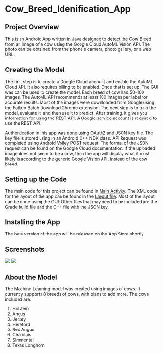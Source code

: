 # Cow_Breed_Idenification_App

## Project Overview
This is an Android App written in Java designed to detect the Cow Breed from an image of a cow using the Google Cloud AutoML Vision API. The photo can be obtained from the phone's camera, photo gallery, or a web URL.

## Creating the Model
The first step is to create a Google Cloud account and enable the AutoML Cloud API. It also requires billing to be enabled. Once that is set up, The GUI was can be used to create the model. Each breed of cow had 50-100 images. The AutoML API recommends at least 100 images per label for accurate results. Most of the images were downloaded from Google using the Fatkun Batch Download Chrome extension. The next step is to train the model, evaluate it, and then use it to predict. After training, it gives you information for using the REST API. A Google service account is required to use the REST API.

Authentication in this app was done using OAuth2 and JSON key file. The key file is stored using in an Android C++ NDK class. API Request was completed using Android Volley POST request. The format of the JSON request can be found on the Google Cloud documentation. If the uploaded image does not seem to be a cow, then the app will display what it most likely is according to the generic Google Vision API, instead of the cow breed.

## Setting up the Code
The main code for this project can be found in [Main Activity](https://github.com/hmsmith5/Cow_Breed_Idenification_App/blob/master/app/src/main/java/com/example/cowpoopingapp/MainActivity.java). The XML code for the layout of the app can be found in the [Layout file](https://github.com/hmsmith5/Cow_Breed_Idenification_App/blob/master/app/src/main/res/layout/activity_main.xml). Most of the layout can be done using the GUI. Other files that may need to be included are the Grade build file and the C++ file with the JSON key.

## Installing the App
The beta version of the app will be released on the App Store shortly

## Screenshots
<img src="https://github.com/hmsmith5/Cow_Breed_Idenification_App/blob/master/image.png?raw=true">   <img src="https://github.com/hmsmith5/Cow_Breed_Idenification_App/blob/master/screenshotcowapp2.PNG?raw=true">

## About the Model
The Machine Learning model was created using images of cows. It currently supports 8 breeds of cows, with plans to add more. The cows included are:
1. Holstein
2. Angus
3. Jersey
4. Hereford
5. Red Angus
6. Charolais
7. Simmental
8. Texas Longhorn
